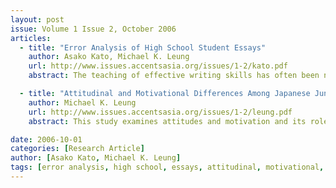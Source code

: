 ```yaml
---
layout: post
issue: Volume 1 Issue 2, October 2006
articles:
  - title: "Error Analysis of High School Student Essays"
    author: Asako Kato, Michael K. Leung
    url: http://www.issues.accentsasia.org/issues/1-2/kato.pdf
    abstract: The teaching of effective writing skills has often been neglected in Japanese high school curriculums despite the fact that the Ministry of Education places an emphasis on writing as an important productive skill. To what extent can high school students “write” essays in English? This paper focuses on prominent errors found in high school students’ essays submitted to an annual writing contest in Saitama Prefecture, eastern Japan. The paper also explores ways to effectively teach and learn writing in Japan.

  - title: "Attitudinal and Motivational Differences Among Japanese Junior High School Students Towards English Education in Japan"
    author: Michael K. Leung
    url: http://www.issues.accentsasia.org/issues/1-2/leung.pdf
    abstract: This study examines attitudes and motivation and its role in the study of English in the Japanese junior high school EFL setting. Using extensive qualitative and statistical quantitative data analysis, the author attempts to gauge attitudinal and motivational trends among junior high school students towards English education. The purpose of this study was to investigate the primary sources of motivation for students, and whether there would be changes in these attitudes and motivations towards English education as they progressed from their first-year to third-year of study.

date: 2006-10-01
categories: [Research Article]
author: [Asako Kato, Michael K. Leung]
tags: [error analysis, high school, essays, attitudinal, motivational, junior high school, English education]
---
```

